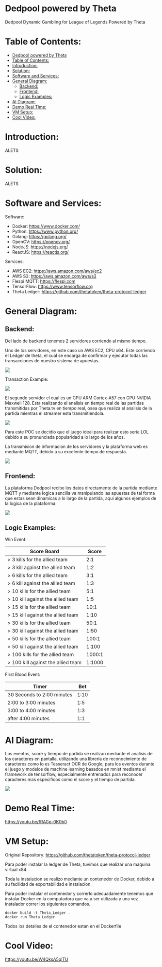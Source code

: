 # Dedpool powered by Theta
 Dedpool Dynamic Gambling for League of Legends Powered by Theta

 # Table of Contents:

- [Dedpool powered by Theta](#dedpool-powered-by-theta)
- [Table of Contents:](#table-of-contents)
- [Introduction:](#introduction)
- [Solution:](#solution)
- [Software and Services:](#software-and-services)
- [General Diagram:](#general-diagram)
  - [Backend:](#backend)
  - [Frontend:](#frontend)
  - [Logic Examples:](#logic-examples)
- [AI Diagram:](#ai-diagram)
- [Demo Real Time:](#demo-real-time)
- [VM Setup:](#vm-setup)
- [Cool Video:](#cool-video)

# Introduction:

ALETS

# Solution:

ALETS

# Software and Services:

Software:
- Docker:
https://www.docker.com/
- Python:
https://www.python.org/
- Golang:
https://golang.org/
- OpenCV:
https://opencv.org/
- NodeJS:
https://nodejs.org/
- ReactJS:
https://reactjs.org/

Services:

- AWS EC2:
https://aws.amazon.com/aws/ec2
- AWS S3:
https://aws.amazon.com/aws/s3
- Flespi MQTT:
https://flespi.com
- TensorFlow:
https://www.tensorflow.org
- Theta Ledger:
https://github.com/thetatoken/theta-protocol-ledger

# General Diagram:

## Backend:
Del lado de backend tenemos 2 servidores corriendo al mismo tiempo.

Uno de los servidores, en este caso un AWS EC2, CPU x64. Este corriendo el Ledger de theta, el cual se encarga de confirmar y ejecutar todas las transacciones de nuestro sistema de apuestas.

<img src="./Images/thetaserver.png">

Transaction Example:

<img src="./Images/thetaserver2.png">

El segundo servidor el cual es un CPU ARM Cortex-A57 con GPU NVIDIA Maxwell 128. Esta realizando el analisis en tiempo real de las partidas transmitidas por Theta.tv en tiempo real, osea que realiza el analisis de la partida mientras el streamer esta transmitiendola.

<img src="./Images/aiserver.png"> 

Para este POC se decidio que el juego ideal para realizar esto seria LOL debido a su pronunciada popularidad a lo largo de los años.

La transmision de informacion de los servidores y la plataforma web es mediante MQTT, debido a su excelente tiempo de respuesta.

<img src="./Images/mqtts.png"> 

## Frontend:

La plataforma Dedpool recibe los datos directamente de la partida mediante MQTT y mediante logica sencilla va manipulando las apuestas de tal forma que estas sean dinamicas a lo largo de la partida, aqui algunos ejemplos de la logica de la plataforma.

<img src="./Images/template.png">

## Logic Examples:

Win Event:

|     Score Board                      | Score  |
|--------------------------------------|--------|
|     > 3 kills for the allied team      | 2:1    |
| > 3   kill against the allied team     | 1:2    |
| > 6   kills for the allied team        | 3:1    |
| > 6   kill against the allied team     | 1:3    |
| > 10   kills for the allied team       | 5:1    |
| > 10   kill against the allied team    | 1:5    |
| > 15   kills for the allied team      | 10:1   |
| > 15   kill against the allied team   | 1:10   |
| > 30   kills for the allied team      | 50:1   |
| > 30   kill against the allied team   | 1:50   |
| > 50   kills for the allied team      | 100:1  |
| > 50   kill against the allied team   | 1:100  |
| > 100   kills for the allied team     | 1000:1 |
| > 100   kill against the allied team  | 1:1000 |

First Blood Event:

| Timer                      | Bet  |
|----------------------------|------|
| 30 Seconds to 2:00 minutes | 1:10 |
| 2:00 to 3:00 minutes       | 1:5  |
| 3:00 to 4:00 minutes       | 1:3  |
| after 4:00 minutes         | 1:1  |

# AI Diagram:

Los eventos, score y tiempo de partida se realizan mediante el analisis de los caracteres en pantalla, utilizando una libreria de reconocimiento de caracteres como lo es Tesseract OCR de Google, para los eventos durante el juego y modelos de machine learning basados en mnist mediante el framework de tensorflow, especialmente entrenados para reconocer caracteres mas especificos como el score y el tiempo de partida.

<img src="./Images/ai.png">

# Demo Real Time:

https://youtu.be/fRAGp-0K0b0

# VM Setup:

Original Repository: https://github.com/thetatoken/theta-protocol-ledger

Para poder instalar la ledger de Theta, tuvimos que realizar una maquina virtual x84.

Toda la instalacion se realizo mediante un contenedor de Docker, debido a su facilidad de exportabilidad e instalacion.

Para poder instalar el contenedor y correrlo adecuadamente tenemos que instalar Docker en la computadora que va a ser utilizada y una vez instalador correr los siguientes comandos.

    docker build -t Theta_Ledger .
    docker run Theta_Ledger

Todos los detalles de el contenedor estan en el Dockerfile

# Cool Video:

https://youtu.be/W4QksA5qlTU